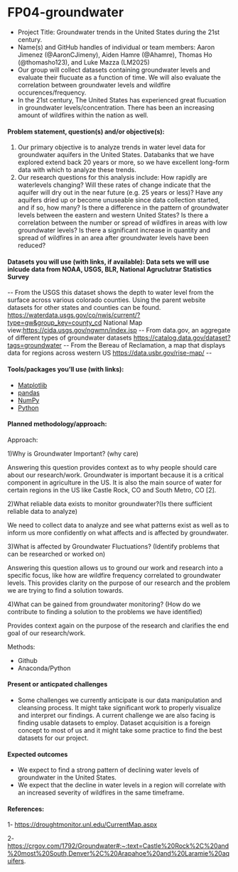 # FP04-groundwater
- Project Title: Groundwater trends in the United States during the 21st century. 
- Name(s) and GitHub handles of individual or team members: Aaron Jimenez (@AaronCJimeny), Aiden Hamre (@Ahamre), Thomas Ho (@thomasho123), 
and Luke Mazza (LM2025)
- Our group will collect datasets containing groundwater levels and evaluate their flucuate as a function of time.
We will also evaluate the correlation between groundwater levels and wildfire occurences/frequency. 
- In the 21st century, The United States has experienced great flucuation in groundwater levels/concentration. There has been an increasing amount of wildfires within the nation as well. 
#### Problem statement, question(s) and/or objective(s): 
1) Our primary objective is to analyze trends in water level data for groundwater aquifers in the United States. Databanks that we have explored extend back 20 years or more, so we have excellent long-form data with which to analyze these trends. 
2) Our research questions for this analysis include: How rapidly are waterlevels changing? Will these rates of change indicate that the aquifer will dry out in the near future (e.g. 25 years or less)? Have any aquifers dried up or become unuseable since data collection started, and if so, how many? Is there a difference in the pattern of groundwater levels between the eastern and western United States? Is there a correlation between the number or spread of wildfires in areas with low groundwater levels? Is there a significant increase in quantity and spread of wildfires in an area after groundwater levels have been reduced? 
#### Datasets you will use (with links, if available): Data sets we will use inlcude data from  NOAA, USGS, BLR, National Agruclutrar Statistics Survey
-- From the USGS this dataset shows the depth to water level from the surface across various colorado counties. Using the parent website datasets for other states and counties can be found. https://waterdata.usgs.gov/co/nwis/current/?type=gw&group_key=county_cd National Map view:https://cida.usgs.gov/ngwmn/index.jsp
-- From data.gov, an aggregate of different types of groundwater datasets https://catalog.data.gov/dataset?tags=groundwater
-- From the Bereau of Reclamation, a map that displays data for regions across western US https://data.usbr.gov/rise-map/ -- 
#### Tools/packages you’ll use (with links): 
- [Matplotlib](https://github.com/matplotlib)
- [pandas](https://github.com/pandas-dev)
- [NumPy](https://github.com/numpy)
- [Python](https://github.com/python)
#### Planned methodology/approach:
Approach:

 1)Why is Groundwater Important? (why care)
 
Answering this question provides context as to why people should care about our research/work. Groundwater is important because it is a critical component in agriculture in the US. It is also the main source of water for certain regions in the US like Castle Rock, CO and South Metro, CO [2].  

2)What reliable data exists to monitor groundwater?(Is there sufficient reliable data to analyze)

We need to collect data to analyze and see what patterns exist as well as to inform us more confidently on what affects and is affected by groundwater.

3)What is affected by Groundwater Fluctuations? (Identify problems that can be researched or worked on)

Answering this question allows us to ground our work and research into a specific focus, like how are wildfire frequency correlated to groundwater levels. This provides clarity on the purpose of our research and the problem we are trying to find a solution towards.

4)What can be gained from groundwater monitoring? (How do we contribute to finding a solution to the problems we have identified)

Provides context again on the purpose of the research and clarifies the end goal of our research/work.

Methods:
- Github
- Anaconda/Python

#### Present or anticpated challenges  
- Some challenges we currently anticipate is our data manipulation and cleansing process. It might take significant work to properly visualize and interpret our findings. A current challenge we are also facing is finding usable datasets to employ. Dataset acquisition is a foreign concept to most of us and it might take some practice to find the best datasets for our project.  
#### Expected outcomes
- We expect to find a strong pattern of declining water levels of groundwater in the United States. 
- We expect that the decline in water levels in a region will correlate with an increased severity of wildfires in the same timeframe. 
#### References: 
1- https://droughtmonitor.unl.edu/CurrentMap.aspx

2- https://crgov.com/1792/Groundwater#:~:text=Castle%20Rock%2C%20and%20most%20South,Denver%2C%20Arapahoe%20and%20Laramie%20aquifers.

